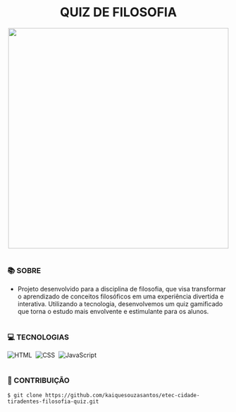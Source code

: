 <h1 align=center>QUIZ DE FILOSOFIA</h1>

<p align="center">
  <img src="etec.png" width="500">
</p>

#
### 📚 SOBRE
- Projeto desenvolvido para a disciplina de filosofia, que visa transformar o aprendizado de conceitos filosóficos em uma experiência divertida e interativa. Utilizando a tecnologia, desenvolvemos um quiz gamificado que torna o estudo mais envolvente e estimulante para os alunos.

#
### 💻 TECNOLOGIAS

![HTML](https://img.shields.io/badge/HTML-0D1117?style=for-the-badge&logo=html5&labelColor=0D1117)&nbsp;
![CSS](https://img.shields.io/badge/CSS-0D1117?style=for-the-badge&logo=CSS3&logoColor=1572B6&labelColor=0D1117)&nbsp;
![JavaScript](https://img.shields.io/badge/JavaScript-0D1117?style=for-the-badge&logo=javascript&labelColor=0D1117&textColor=0D1117)&nbsp;

#
### 🔗 CONTRIBUIÇÃO

```
$ git clone https://github.com/kaiquesouzasantos/etec-cidade-tiradentes-filosofia-quiz.git 
```
